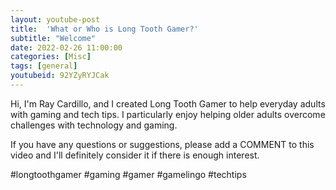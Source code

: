 ```yaml
---
layout: youtube-post
title:  'What or Who is Long Tooth Gamer?'
subtitle: "Welcome"
date: 2022-02-26 11:00:00
categories: [Misc]
tags: [general]
youtubeid: 92YZyRYJCak
---
```


<p class="premono" markdown="1">
Hi, I'm Ray Cardillo, and I created Long Tooth Gamer to help everyday adults with gaming and tech tips. I particularly enjoy helping older adults overcome challenges with technology and gaming.

If you have any questions or suggestions, please add a COMMENT to this video and I'll definitely consider it if there is enough interest.

#longtoothgamer #gaming #gamer #gamelingo #techtips
</p>
